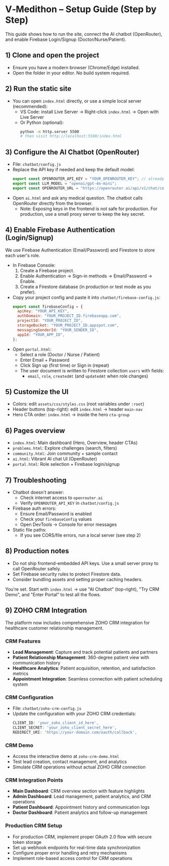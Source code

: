 # V‑Medithon – Setup Guide (Step by Step)

This guide shows how to run the site, connect the AI chatbot (OpenRouter), and enable Firebase Login/Signup (Doctor/Nurse/Patient).

## 1) Clone and open the project
- Ensure you have a modern browser (Chrome/Edge) installed.
- Open the folder in your editor. No build system required.

## 2) Run the static site
- You can open `index.html` directly, or use a simple local server (recommended):
  - VS Code: install Live Server → Right-click `index.html` → Open with Live Server
  - Or Python (optional):
    ```bash
    python -m http.server 5500
    # then visit http://localhost:5500/index.html
    ```

## 3) Configure the AI Chatbot (OpenRouter)
- File: `chatbot/config.js`
- Replace the API key if needed and keep the default model:
  ```js
  export const OPENROUTER_API_KEY = "YOUR_OPENROUTER_KEY"; // already set for demo
  export const LLM_MODEL = "openai/gpt-4o-mini";
  export const OPENROUTER_URL = "https://openrouter.ai/api/v1/chat/completions";
  ```
- Open `ai.html` and ask any medical question. The chatbot calls OpenRouter directly from the browser.
  - Note: Exposing keys in the frontend is not safe for production. For production, use a small proxy server to keep the key secret.

## 4) Enable Firebase Authentication (Login/Signup)
We use Firebase Authentication (Email/Password) and Firestore to store each user's role.

- In Firebase Console:
  1. Create a Firebase project.
  2. Enable Authentication → Sign-in methods → Email/Password → Enable.
  3. Create a Firestore database (in production or test mode as you prefer).
- Copy your project config and paste it into `chatbot/firebase-config.js`:
  ```js
  export const firebaseConfig = {
    apiKey: "YOUR_API_KEY",
    authDomain: "YOUR_PROJECT_ID.firebaseapp.com",
    projectId: "YOUR_PROJECT_ID",
    storageBucket: "YOUR_PROJECT_ID.appspot.com",
    messagingSenderId: "YOUR_SENDER_ID",
    appId: "YOUR_APP_ID",
  };
  ```
- Open `portal.html`:
  - Select a role (Doctor / Nurse / Patient)
  - Enter Email + Password
  - Click Sign up (first time) or Sign in (repeat)
  - The user document is written to Firestore collection `users` with fields:
    - `email`, `role`, `createdAt` (and `updatedAt` when role changes)

## 5) Customize the UI
- Colors: edit `assets/css/styles.css` (root variables under `:root`)
- Header buttons (top-right): edit `index.html` → header `main-nav`
- Hero CTA order: `index.html` → inside the hero `cta-group`

## 6) Pages overview
- `index.html`: Main dashboard (Hero, Overview, header CTAs)
- `problems.html`: Explore challenges (search, filters)
- `community.html`: Join community + sample contact
- `ai.html`: Vibrant AI chat UI (OpenRouter)
- `portal.html`: Role selection + Firebase login/signup

## 7) Troubleshooting
- Chatbot doesn't answer:
  - Check internet access to `openrouter.ai`
  - Verify `OPENROUTER_API_KEY` in `chatbot/config.js`
- Firebase auth errors:
  - Ensure Email/Password is enabled
  - Check your `firebaseConfig` values
  - Open DevTools → Console for error messages
- Static file paths:
  - If you see CORS/file errors, run a local server (see step 2)

## 8) Production notes
- Do not ship frontend-embedded API keys. Use a small server proxy to call OpenRouter safely.
- Set Firebase security rules to protect Firestore data.
- Consider bundling assets and setting proper caching headers.

You're set. Start with `index.html` → use "AI Chatbot" (top-right), "Try CRM Demo", and "Enter Portal" to test all the flows.

## 9) ZOHO CRM Integration
The platform now includes comprehensive ZOHO CRM integration for healthcare customer relationship management.

### CRM Features
- **Lead Management**: Capture and track potential patients and partners
- **Patient Relationship Management**: 360-degree patient view with communication history
- **Healthcare Analytics**: Patient acquisition, retention, and satisfaction metrics
- **Appointment Integration**: Seamless connection with patient scheduling system

### CRM Configuration
- File: `chatbot/zoho-crm-config.js`
- Update the configuration with your ZOHO CRM credentials:
  ```js
  CLIENT_ID: 'your_zoho_client_id_here',
  CLIENT_SECRET: 'your_zoho_client_secret_here',
  REDIRECT_URI: 'https://your-domain.com/oauth/callback',
  ```

### CRM Demo
- Access the interactive demo at `zoho-crm-demo.html`
- Test lead creation, contact management, and analytics
- Simulate CRM operations without actual ZOHO CRM connection

### CRM Integration Points
- **Main Dashboard**: CRM overview section with feature highlights
- **Admin Dashboard**: Lead management, patient analytics, and CRM operations
- **Patient Dashboard**: Appointment history and communication logs
- **Doctor Dashboard**: Patient analytics and follow-up management

### Production CRM Setup
- For production CRM, implement proper OAuth 2.0 flow with secure token storage
- Set up webhook endpoints for real-time data synchronization
- Configure proper error handling and retry mechanisms
- Implement role-based access control for CRM operations
